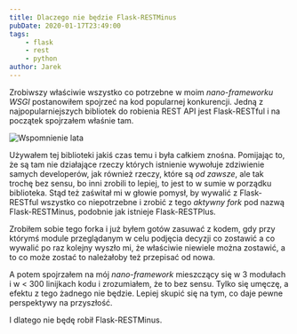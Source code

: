 ```yaml
---
title: Dlaczego nie będzie Flask-RESTMinus
pubDate: 2020-01-17T23:49:00
tags:
    - flask
    - rest
    - python
author: Jarek
---
```


Zrobiwszy właściwie wszystko co potrzebne w moim _nano-frameworku WSGI_ postanowiłem spojrzeć na kod popularnej konkurencji. Jedną z najpopularniejszych bibliotek do robienia REST API jest Flask-RESTful i na początek spojrzałem właśnie tam.

![Wspomnienie lata](https://i.imgur.com/Uo3KRfdh.jpg)

Używałem tej biblioteki jakiś czas temu i była całkiem znośna. Pomijając to, że są tam nie działające rzeczy których istnienie wywołuje zdziwienie samych developerów, jak również rzeczy, które są _od zawsze_, ale tak trochę bez sensu, bo inni zrobili to lepiej, to jest to w sumie w porządku biblioteka. Stąd też zaświtał mi w głowie pomysł, by wywalić z Flask-RESTful wszystko co niepotrzebne i zrobić z tego _aktywny fork_ pod nazwą Flask-RESTMinus, podobnie jak istnieje Flask-RESTPlus.

Zrobiłem sobie tego forka i już byłem gotów zasuwać z kodem, gdy przy którymś module przeglądanym w celu podjęcia decyzji co zostawić a co wywalić po raz kolejny wyszło mi, że właściwie niewiele można zostawić, a to co może zostać to należałoby też przepisać od nowa.

A potem spojrzałem na mój _nano-framework_ mieszczący się w 3 modułach i w < 300 linijkach kodu i zrozumiałem, że to bez sensu. Tylko się umęczę, a efektu z tego żadnego nie będzie. Lepiej skupić się na tym, co daje pewne perspektywy na przyszłość.

I dlatego nie będę robił Flask-RESTMinus.
